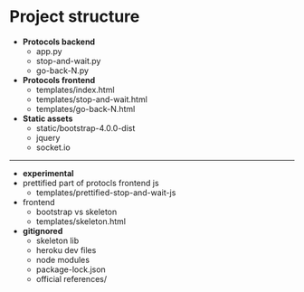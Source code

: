 # Project structure

* **Protocols backend**
  * app.py
  * stop-and-wait.py
  * go-back-N.py
* **Protocols frontend**
  * templates/index.html
  * templates/stop-and-wait.html
  * templates/go-back-N.html
* **Static assets**
  * static/bootstrap-4.0.0-dist
  * jquery
  * socket.io

---

* **experimental**
* prettified part of protocls frontend js
  * templates/prettified-stop-and-wait-js
* frontend
  * bootstrap vs skeleton
  * templates/skeleton.html
* **gitignored**
  * skeleton lib
  * heroku dev files
  * node modules
  * package-lock.json
  * official references/
